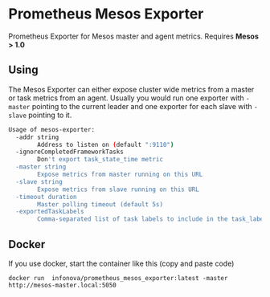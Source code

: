 # Prometheus Mesos Exporter
Prometheus Exporter for Mesos master and agent metrics. Requires __Mesos > 1.0__

## Using
The Mesos Exporter can either expose cluster wide metrics from a master or task
metrics from an agent. Usually you would run one exporter with `-master` pointing to the 
current leader and one exporter for each slave with `-slave` pointing to it. 

```sh
Usage of mesos-exporter:
  -addr string
       	Address to listen on (default ":9110")
  -ignoreCompletedFrameworkTasks
       	Don't export task_state_time metric
  -master string
       	Expose metrics from master running on this URL
  -slave string
       	Expose metrics from slave running on this URL
  -timeout duration
       	Master polling timeout (default 5s)
  -exportedTaskLabels
        Comma-separated list of task labels to include in the task_labels metric       	
```

## Docker 
If you use docker, start the container like this (copy and paste code)
```
docker run  infonova/prometheus_mesos_exporter:latest -master http://mesos-master.local:5050
```